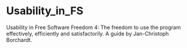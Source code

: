 # Usability_in_FS
Usability in Free Software  Freedom 4: The freedom to use the program effectively, efficiently and satisfactorily. A guide by Jan-Christoph Borchardt.
